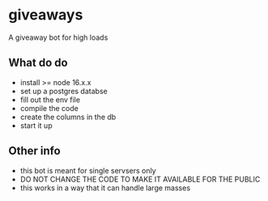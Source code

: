 # giveaways
A giveaway bot for high loads

## What do do

- install >= node 16.x.x
- set up a postgres databse
- fill out the env file
- compile the code
- create the columns in the db
- start it up

## Other info

- this bot is meant for single servsers only
- DO NOT CHANGE THE CODE TO MAKE IT AVAILABLE FOR THE PUBLIC
- this works in a way that it can handle large masses
